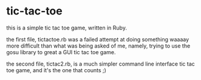 # tic-tac-toe

this is a simple tic tac toe game, written in Ruby.

the first file, tictactoe.rb was a failed attempt at doing something waaaay more difficult than what was being asked of me,
namely, trying to use the gosu library to great a GUI tic tac toe game.

the second file, tictac2.rb, is a much simpler command line interface tic tac toe game, and it's the one that counts ;)
